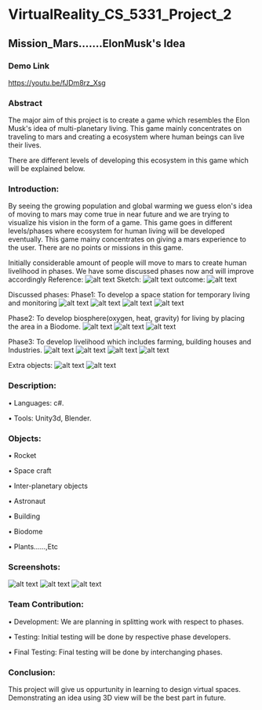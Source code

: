 # VirtualReality_CS_5331_Project_2
## Mission_Mars.......ElonMusk's Idea
### Demo Link
https://youtu.be/fJDm8rz_Xsg
### Abstract
The major aim of this project is to create a game which resembles the Elon Musk's idea of multi-planetary living. This game mainly concentrates on traveling to mars and creating a ecosystem where human beings can live their lives.

There are different levels of developing this ecosystem in this game which will be explained below.

### Introduction:

By seeing the growing population and global warming we guess elon's idea of moving to mars may come true in near future and we are trying to visualize his vision in the form of a game. This game goes in different levels/phases where ecosystem for human living will be developed eventually. This game mainy concentrates on giving a mars experience to the user. There are no points or missions in this game.

Initially considerable amount of people will move to mars to create human livelihood in phases. We have some discussed phases now and will improve accordingly 
Reference:
![alt text](https://github.com/GopichandReddyD/VirtualReality_Project2/blob/master/Screenshots/base.jpeg)
Sketch:
![alt text](https://github.com/GopichandReddyD/VirtualReality_Project2/blob/master/Screenshots/Sketch1.jpeg)
outcome:
![alt text](https://github.com/GopichandReddyD/VirtualReality_Project2/blob/master/Screenshots/8.PNG)

Discussed phases:
Phase1: To develop a space station for temporary living and monitoring
![alt text](https://github.com/GopichandReddyD/VirtualReality_Project2/blob/master/Screenshots/3.PNG)
![alt text](https://github.com/GopichandReddyD/VirtualReality_Project2/blob/master/Screenshots/9.PNG)
![alt text](https://github.com/GopichandReddyD/VirtualReality_Project2/blob/master/Screenshots/1.PNG)
![alt text](https://github.com/GopichandReddyD/VirtualReality_Project2/blob/master/Screenshots/2.PNG)

Phase2: To develop biosphere(oxygen, heat, gravity) for living by placing the area in a Biodome.
![alt text](https://github.com/GopichandReddyD/VirtualReality_Project2/blob/master/Screenshots/bioDome.jpeg)
![alt text](https://github.com/GopichandReddyD/VirtualReality_Project2/blob/master/Screenshots/4.PNG)
![alt text](https://github.com/GopichandReddyD/VirtualReality_Project2/blob/master/Screenshots/5.PNG)

Phase3: To develop livelihood which includes farming, building houses and Industries.
![alt text](https://github.com/GopichandReddyD/VirtualReality_Project2/blob/master/Screenshots/farms.jpeg)
![alt text](https://github.com/GopichandReddyD/VirtualReality_Project2/blob/master/Screenshots/Sketch2.jpeg)
![alt text](https://github.com/GopichandReddyD/VirtualReality_Project2/blob/master/Screenshots/Sketch3.jpeg)
![alt text](https://github.com/GopichandReddyD/VirtualReality_Project2/blob/master/Screenshots/Sketch4.jpeg)

Extra objects:
![alt text](https://github.com/GopichandReddyD/VirtualReality_Project2/blob/master/Screenshots/5.PNG)
![alt text](https://github.com/GopichandReddyD/VirtualReality_Project2/blob/master/Screenshots/7.PNG)

### Description:
 
•	Languages: c#.

• Tools: Unity3d, Blender.
  
### Objects:
 
• Rocket

• Space craft

• Inter-planetary objects

• Astronaut 

• Building

• Biodome

• Plants......,Etc

### Screenshots:
  ![alt text](https://github.com/GopichandReddyD/VirtualReality_Project2/blob/master/Screenshots/Mars.jpeg)
  ![alt text](https://github.com/GopichandReddyD/VirtualReality_Project2/blob/master/Screenshots/Rocket.jpeg)
  ![alt text](https://github.com/GopichandReddyD/VirtualReality_Project2/blob/master/Screenshots/Rover.jpeg)

### Team Contribution:

• Development: We are planning in splitting work with respect to phases.

• Testing: Initial testing will be done by respective phase developers.

• Final Testing: Final testing will be done by interchanging phases.

 
### Conclusion:

This project will give us oppurtunity in learning to design virtual spaces. Demonstrating an idea using 3D view will be the best part in future.
